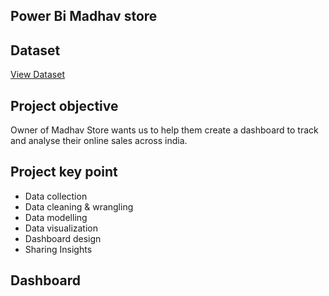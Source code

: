 ## Power Bi Madhav store

## Dataset
<a href="https://github.com/payal-dabhi/PowerBi-project/blob/main/Madhav_store.pbix">View Dataset</a>

## Project objective
Owner of Madhav Store wants us to help them create a dashboard to track and analyse their online sales across india.
## Project key point
-	Data collection
-	Data cleaning & wrangling
-	Data modelling
-	Data visualization
-	Dashboard design
-	Sharing Insights

## Dashboard


